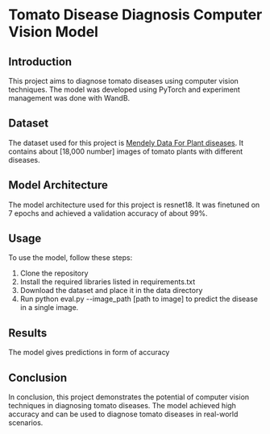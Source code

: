# Tomato Disease Diagnosis Computer Vision Model
## Introduction
This project aims to diagnose tomato diseases using computer vision techniques. The model was developed using PyTorch and experiment management was done with WandB.

## Dataset
The dataset used for this project is [Mendely Data For Plant diseases](https://data.mendeley.com/datasets/tywbtsjrjv/1). It contains about [18,000 number] images of tomato plants with different diseases.

## Model Architecture
The model architecture used for this project is resnet18. It was finetuned on 7 epochs and achieved a validation accuracy of about 99%.

## Usage
To use the model, follow these steps:

1. Clone the repository
1. Install the required libraries listed in requirements.txt
1. Download the dataset and place it in the data directory
1. Run python eval.py --image_path [path to image] to predict the disease in a single image.

## Results
The model gives predictions in form of accuracy

## Conclusion
In conclusion, this project demonstrates the potential of computer vision techniques in diagnosing tomato diseases. The model achieved high accuracy and can be used to diagnose tomato diseases in real-world scenarios.




